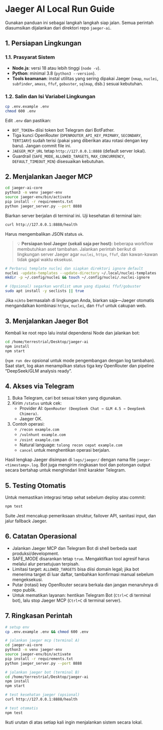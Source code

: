 # Jaeger AI Local Run Guide

Gunakan panduan ini sebagai langkah langkah siap jalan. Semua perintah diasumsikan dijalankan dari direktori repo `jaeger-ai`.

## 1. Persiapan Lingkungan

### 1.1. Prasyarat Sistem
- **Node.js**: versi 18 atau lebih tinggi (`node -v`).
- **Python**: minimal 3.8 (`python3 --version`).
- **Tools keamanan**: instal utilitas yang sering dipakai Jaeger (`nmap`, `nuclei`, `subfinder`, `amass`, `ffuf`, `gobuster`, `sqlmap`, dsb.) sesuai kebutuhan.

### 1.2. Salin dan Isi Variabel Lingkungan
```bash
cp .env.example .env
chmod 600 .env
```
Edit `.env` dan pastikan:
- `BOT_TOKEN=` diisi token bot Telegram dari BotFather.
- Tiga kunci OpenRouter (`OPENROUTER_API_KEY_PRIMARY`, `SECONDARY`, `TERTIARY`) sudah terisi (pakai yang diberikan atau rotasi dengan key baru). Jangan commit file ini.
- `JAEGER_MCP_URL` tetap `http://127.0.0.1:8888` (default server lokal).
- Guardrail (`SAFE_MODE`, `ALLOWED_TARGETS`, `MAX_CONCURRENCY`, `DEFAULT_TIMEOUT_MIN`) disesuaikan kebutuhan.

## 2. Menjalankan Jaeger MCP
```bash
cd jaeger-ai-core
python3 -m venv jaeger-env
source jaeger-env/bin/activate
pip install -r requirements.txt
python jaeger_server.py --port 8888
```
Biarkan server berjalan di terminal ini. Uji kesehatan di terminal lain:
```bash
curl http://127.0.0.1:8888/health
```
Harus mengembalikan JSON status `ok`.

> 💡 **Persiapan tool Jaeger (sekali saja per host):** beberapa workflow membutuhkan aset tambahan.
> Jalankan perintah berikut di lingkungan server Jaeger agar `nuclei`, `httpx`, `ffuf`, dan kawan-kawan tidak gagal waktu eksekusi.

```bash
# Perbarui template nuclei dan siapkan direktori ignore default
nuclei -update-templates --update-directory ~/.local/nuclei-templates
mkdir -p ~/.config/nuclei && touch ~/.config/nuclei/.nuclei-ignore

# (Opsional) segarkan wordlist umum yang dipakai ffuf/gobuster
sudo apt install -y seclists || true
```

Jika `nikto` bermasalah di lingkungan Anda, biarkan saja—Jaeger otomatis mengandalkan kombinasi `httpx`, `nuclei`, dan `ffuf` untuk cakupan web.

## 3. Menjalankan Jaeger Bot
Kembali ke root repo lalu instal dependensi Node dan jalankan bot:
```bash
cd /home/terrestrial/Desktop/jaeger-ai
npm install
npm start
```
(`npm run dev` opsional untuk mode pengembangan dengan log tambahan). Saat start, log akan menampilkan status tiga key OpenRouter dan pipeline “DeepSeek/GLM analysis ready”.

## 4. Akses via Telegram
1. Buka Telegram, cari bot sesuai token yang digunakan.
2. Kirim `/status` untuk cek:
   - Provider AI: `OpenRouter (DeepSeek Chat → GLM 4.5 → DeepSeek Chimera)`.
   - Jaeger OK.
3. Contoh operasi:
   - `/recon example.com`
   - `/vulnhunt example.com`
   - `/osint example.com`
   - Natural language: `tolong recon cepat example.com`
   - `cancel` untuk menghentikan operasi berjalan.

Hasil lengkap Jaeger disimpan di `logs/jaeger/` dengan nama file `jaeger-<timestamp>.log`. Bot juga mengirim ringkasan tool dan potongan output secara bertahap untuk menghindari limit karakter Telegram.

## 5. Testing Otomatis
Untuk memastikan integrasi tetap sehat sebelum deploy atau commit:
```bash
npm test
```
Suite Jest mencakup pemeriksaan struktur, failover API, sanitasi input, dan jalur fallback Jaeger.

## 6. Catatan Operasional
- Jalankan Jaeger MCP dan Telegram Bot di shell berbeda saat produksi/development.
- SAFE_MODE disarankan tetap `true`. Mengaktifkan tool agresif harus melalui alur persetujuan terpisah.
- Limitasi target: `ALLOWED_TARGETS` bisa diisi domain legal; jika bot menerima target di luar daftar, tambahkan konfirmasi manual sebelum mengeksekusi.
- Putar (rotasi) key OpenRouter secara berkala dan jangan menaruhnya di repo publik.
- Untuk mematikan layanan: hentikan Telegram Bot (`Ctrl+C` di terminal bot), lalu stop Jaeger MCP (`Ctrl+C` di terminal server).

## 7. Ringkasan Perintah
```bash
# setup env
cp .env.example .env && chmod 600 .env

# jalankan jaeger mcp (terminal A)
cd jaeger-ai-core
python3 -m venv jaeger-env
source jaeger-env/bin/activate
pip install -r requirements.txt
python jaeger_server.py --port 8888

# jalankan jaeger bot (terminal B)
cd /home/terrestrial/Desktop/jaeger-ai
npm install
npm start

# test kesehatan jaeger (opsional)
curl http://127.0.0.1:8888/health

# test otomatis
npm test
```

Ikuti urutan di atas setiap kali ingin menjalankan sistem secara lokal.
